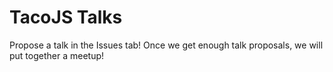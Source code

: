 # TacoJS Talks

Propose a talk in the Issues tab! Once we get enough talk proposals, we will put together a meetup!
